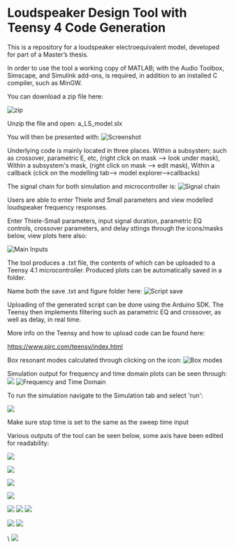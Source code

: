 # Loudspeaker Design Tool with Teensy 4 Code Generation


This is a repository for a loudspeaker electroequivalent model, developed for part of a Master’s thesis. 

In order to use the tool a working copy of MATLAB; with the Audio Toolbox, 
Simscape, and Simulink add-ons, is required, in addition to an installed C compiler, such as MinGW. 

You can download a zip file here:

![zip](zip.png)

Unzip the file and open: a_LS_model.slx

You will then be presented with:
![Screenshot](full_LS.png)


Underlying code is mainly located in three places. 
Within a subsystem; such as crossover, parametric E, etc, (right click on mask --> look under mask),
Within a subsystem's mask,  (right click on mask --> edit mask),
Within a callback (click on the modelling tab--> model explorer-->callbacks)




The signal chain for both simulation and microcontroller is:
![Signal chain](flow.png)



Users are able to enter Thiele and Small parameters and view modelled loudspeaker 
frequency responses.

Enter Thiele-Small parameters, input signal duration, parametric EQ controls, crossover parameters, and delay sttings through the  icons/masks below, view plots here also:

![Main Inputs](input.png)





The tool produces a .txt file, the contents of which can be uploaded to a Teensy 4.1 microcontroller. Produced plots can be automatically saved in a folder.

Name both the save .txt and figure folder here:
![Script save](script.png)




Uploading of the generated script can be done using the Arduino SDK. The Teensy then implements  filtering such as parametric EQ and crossover, as well as delay, in real time. 

More info on the Teensy and how to upload code can be found here:

https://www.pjrc.com/teensy/index.html


Box resonant modes calculated through clicking on the icon:
![Box modes](modesRme.png)


Simulation output for frequency and time domain plots can be seen through:
![](freq.png)
![Frequency and Time Domain](time.png)



To run the simulation navigate to the Simulation tab and select 'run':


![](runSim.png)

Make sure stop time is set to the same as the sweep time input 

Various outputs of the tool can be seen below, some axis have been edited for readability:

![](output9.png)

![](output2.png)

![](output3.png)

![](output4.png)

![](output5.png)
![](output1.png)
![](output6.png)

![](output7.png)
![](output8.png)


\\
![](copyright.png)
